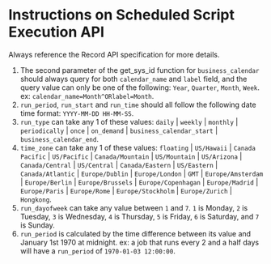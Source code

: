 # Instructions on Scheduled Script Execution API
Always reference the Record API specification for more details. 
1. The second parameter of the get_sys_id function for `business_calendar` should always query for both `calendar_name` and `label` field, and the query value can only be one of the following: `Year`, `Quarter`, `Month`, `Week`. ex: `calendar_name=Month^ORlabel=Month`.
2. `run_period`, `run_start` and `run_time` should all follow the following date time format: `YYYY-MM-DD HH-MM-SS`.
3. `run_type` can take any 1 of these values: `daily` | `weekly` | `monthly` | `periodically` | `once` | `on_demand` | `business_calendar_start` | `business_calendar_end`.
4. `time_zone` can take any 1 of these values: `floating` | `US/Hawaii` | `Canada Pacific` | `US/Pacific` | `Canada/Mountain` | `US/Mountain` | `US/Arizona` | `Canada/Central` | `US/Central` | `Canada/Eastern` | `US/Eastern` | `Canada/Atlantic` | `Europe/Dublin` | `Europe/London` | `GMT` | `Europe/Amsterdam` | `Europe/Berlin` | `Europe/Brussels` | `Europe/Copenhagan` | `Europe/Madrid` | `Europe/Paris` | `Europe/Rome` | `Europe/Stockholm` | `Europe/Zurich` | `Hongkong`.
5. `run_dayofweek` can take any value between `1` and `7`. `1` is Monday, `2` is Tuesday, `3` is Wednesday, `4` is Thursday, `5` is Friday, `6` is Saturday, and `7` is Sunday.
6. `run_period` is calculated by the time difference between its value and January 1st 1970 at midnight. ex: a job that runs every 2 and a half days will have a `run_period` of `1970-01-03 12:00:00`.
